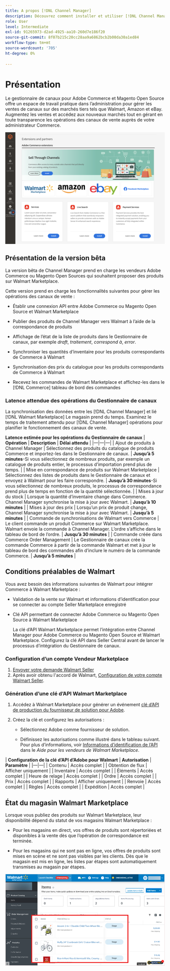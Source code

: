 ```yaml
---
title: A propos [!DNL Channel Manager]
description: Découvrez comment installer et utiliser [!DNL Channel Manager] pour intégrer Adobe Commerce et les magasins Magento Open Sources à des marchés tiers et créer un canal de vente afin de gérer les listes, les prix, les stocks et les ventes sur le marché de manière transparente, à partir de votre administrateur Commerce.
role: User
level: Intermediate
exl-id: 91265973-d2ad-4925-aa10-260d7e186f20
source-git-commit: 8f07b215c20cc28aa9a6862bcb2b00da30a1ed84
workflow-type: tm+mt
source-wordcount: '705'
ht-degree: 0%

---
```


# Présentation

Le gestionnaire de canaux pour Adobe Commerce et Magento Open Source offre un espace de travail pratique dans l’administration pour gérer les ventes de canaux sur des marchés tiers tels que Walmart, Amazon et eBay. Augmentez les ventes et accédez aux nouveaux marchés tout en gérant en toute transparence les opérations des canaux de vente auprès de votre administrateur Commerce.

![[!DNL Channel Manager] vue d’administration de l’extension](assets/channel-manager-admin-entry-page.png)

## Présentation de la version bêta

La version bêta de Channel Manager prend en charge les vendeurs Adobe Commerce ou Magento Open Sources qui souhaitent proposer des produits sur Walmart Marketplace.

Cette version prend en charge les fonctionnalités suivantes pour gérer les opérations des canaux de vente :

* Établir une connexion API entre Adobe Commerce ou Magento Open Source et Walmart Marketplace

* Publier des produits de Channel Manager vers Walmart à l’aide de la correspondance de produits

* Affichage de l’état de la liste de produits dans le Gestionnaire de canaux, par exemple *draft*, *traitement*, *correspond à*, *error*.

* Synchroniser les quantités d’inventaire pour les produits correspondants de Commerce à Walmart

* Synchronisation des prix du catalogue pour les produits correspondants de Commerce à Walmart

* Recevez les commandes de Walmart Marketplace et affichez-les dans le [!DNL Commerce] tableau de bord des commandes

### Latence attendue des opérations du Gestionnaire de canaux

La synchronisation des données entre les [!DNL Channel Manager] et lié [!DNL Walmart Marketplace] Le magasin prend du temps. Examinez le temps de traitement attendu pour [!DNL Channel Manager] opérations pour planifier le fonctionnement des canaux de vente.

**Latence estimée pour les opérations du Gestionnaire de canaux**
| **Opération**                              | **Description**                                                                                                                               | **Délai attendu**                                                                                                        | |—|—|—| | Ajout de produits à Channel Manager | Sélectionnez des produits du catalogue de produits Commerce et importez-les dans le Gestionnaire de canaux.                                                       | **Jusqu’à 5 minutes**-Si vous sélectionnez de nombreux produits, par exemple un catalogue de produits entier, le processus d’importation prend plus de temps. | | Mise en correspondance de produits sur Walmart Marketplace | Sélectionnez des listes de produits dans le Gestionnaire de canaux et envoyez à Walmart pour les faire correspondre.                                                                  | **Jusqu’à 30 minutes**-Si vous sélectionnez de nombreux produits, le processus de correspondance prend plus de temps en fonction de la quantité sélectionnée.   | | Mises à jour du stock | Lorsque la quantité d’inventaire change dans Commerce. Channel Manager synchronise la mise à jour avec Walmart.                                                         | **Jusqu’à 10 minutes**                                                                                                      | | Mises à jour des prix | Lorsqu’un prix de produit change, Channel Manager synchronise la mise à jour avec Walmart.                                                                    | **Jusqu’à 5 minutes**                                                                                                       | | Commande de synchronisations de Walmart vers Commerce | Le client commande un produit Commerce sur Walmart Marketplace. Walmart envoie la commande à Channel Manager. L’ordre s’affiche dans le tableau de bord de l’ordre. | **Jusqu’à 30 minutes**                                                                                                      | | Commande créée dans Commerce Order Management | Le Gestionnaire de canaux crée la commande Commerce à partir de la commande Walmart et met à jour le tableau de bord des commandes afin d’inclure le numéro de la commande Commerce.       | **Jusqu’à 5 minutes**                                                                                                       |

## Conditions préalables de Walmart

Vous avez besoin des informations suivantes de Walmart pour intégrer Commerce à Walmart Marketplace :

* Validation de la vente sur Walmart et informations d’identification pour se connecter au compte Seller Marketplace enregistré

* Clé API permettant de connecter Adobe Commerce ou Magento Open Source à Walmart Marketplace

   La clé d’API Walmart Marketplace permet l’intégration entre Channel Manager pour Adobe Commerce ou Magento Open Source et Walmart Marketplace. Configurez la clé API dans Seller Central avant de lancer le processus d’intégration du Gestionnaire de canaux.

### Configuration d’un compte Vendeur Marketplace

1. [Envoyer votre demande Walmart Seller](https://marketplace-apply.walmart.com/apply?id=0014M00001zivMpQAI)
2. Après avoir obtenu l&#39;accord de Walmart, [Configuration de votre compte Walmart Seller](https://sellerhelp.walmart.com/seller/s/guide?article=000008219).

### Génération d’une clé d’API Walmart Marketplace

1. Accédez à Walmart Marketplace pour générer un événement [clé d’API de production du fournisseur de solution pour Adobe](https://developer.walmart.com/#preloginModal?redirectUri=https%3A%2F%2Fdeveloper.walmart.com%2Faccount%2FgenerateKey).

1. Créez la clé et configurez les autorisations :

   * Sélectionnez Adobe comme fournisseur de solution.

   * Définissez les autorisations comme illustré dans le tableau suivant. Pour plus d’informations, voir [Informations d’identification de l’API](https://sellerhelp.walmart.com/seller/s/guide?article=000006422) dans le *Aide pour les vendeurs de Walmart Marketplace*.

|    **Configuration de la clé d’API d’Adobe pour Walmart**
| **Autorisation** | **Paramètre** | |—|—| | Contenu | Accès complet | | Obtention de flux | Afficher uniquement | | Inventaire | Accès complet | | Éléments | Accès complet | | Heure de relage | Accès complet | | Ordre | Accès complet | | Prix | Accès complet | | Rapports | Afficher uniquement | | Renvoie | Accès complet | | Règles | Accès complet | | Expédition | Accès complet |

## État du magasin Walmart Marketplace

Lorsque vous publiez des produits sur Walmart Marketplace, leur disponibilité dépend du statut de vos magasins Walmart Marketplace :

* Pour les magasins en direct, vos offres de produits sont répertoriées et disponibles à la vente dès que l’opération de correspondance est terminée.

* Pour les magasins qui ne sont pas en ligne, vos offres de produits sont mises en scène et ne sont pas visibles par les clients. Dès que le magasin est mis en ligne, les listes par étapes sont automatiquement transmises au magasin par étapes.


![[!DNL Walmart Seller Central] produits intermédiaires](assets/walmart-seller-central-staged.png)
